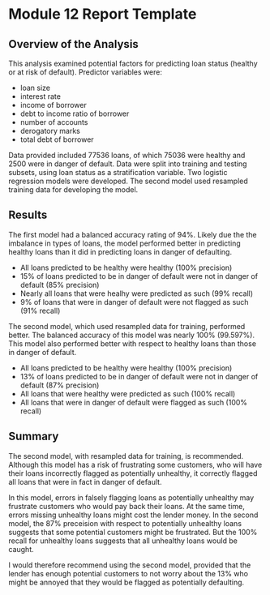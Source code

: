 # Module 12 Report Template

## Overview of the Analysis

This analysis examined potential factors for predicting loan status (healthy or at risk of default). Predictor variables were:
* loan size
* interest rate
* income of borrower
* debt to income ratio of borrower
* number of accounts
* derogatory marks
* total debt of borrower

Data provided included 77536 loans, of which 75036 were healthy and 2500 were in danger of default. Data were split into training and testing subsets, using loan status as a stratification variable. Two logistic regression models were developed. The second model used resampled training data for developing the model. 


## Results

The first model had a balanced accuracy rating of 94%. Likely due the the imbalance in types of loans, the model performed better in predicting healthy loans than it did in predicting loans in danger of defaulting. 
* All loans predicted to be healthy were healthy (100% precision)
* 15% of loans predicted to be in danger of default were not in danger of default (85% precision)
* Nearly all loans that were healhy were predicted as such (99% recall)
* 9% of loans that were in danger of default were not flagged as such (91% recall)

The second model, which used resampled data for training, performed better. The balanced accuracy of this model was nearly 100% (99.597%). This model also performed better with respect to healthy loans than those in danger of default.
* All loans predicted to be healthy were healthy (100% precision)
* 13% of loans predicted to be in danger of default were not in danger of default (87% precision)
* All loans that were healthy were predicted as such (100% recall)
* All loans that were in danger of default were flagged as such (100% recall)

## Summary

The second model, with resampled data for training, is recommended. Although this model has a risk of frustrating some customers, who will have their loans incorrectly flagged as potentially unhealthy, it correctly flagged all loans that were in fact in danger of default. 

In this model, errors in falsely flagging loans as potentially unhealthy may frustrate customers who would pay back their loans. At the same time, errors missing unhealthy loans might cost the lender money. In the second model, the 87% preceision with respect to potentially unhealthy loans suggests that some potential customers might be frustrated. But the 100% recall for unhealthy loans suggests that all unhealthy loans would be caught.

I would therefore recommend using the second model, provided that the lender has enough potential customers to not worry about the 13% who might be annoyed that they would be flagged as potentially defaulting.


